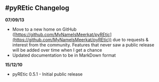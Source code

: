 #pyREtic Changelog
--
  
**07/09/13**

* Move to a new home on GitHub ([https://github.com/MyNameIsMeerkat/pyREtic](https://github.com/MyNameIsMeerkat/pyREtic)) due to requests & interest from the community. Features that never saw a public release will be added over time when I get a chance
* Updated documentation to be in MarkDown format

**15/12/10**

* pyREtic 0.5.1 - Initial public release